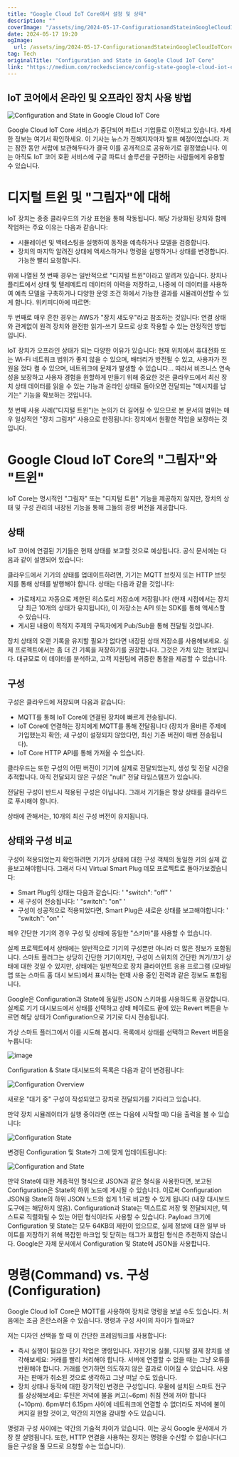 ```yaml
---
title: "Google Cloud IoT Core에서 설정 및 상태"
description: ""
coverImage: "/assets/img/2024-05-17-ConfigurationandStateinGoogleCloudIoTCore_0.png"
date: 2024-05-17 19:20
ogImage:
  url: /assets/img/2024-05-17-ConfigurationandStateinGoogleCloudIoTCore_0.png
tag: Tech
originalTitle: "Configuration and State in Google Cloud IoT Core"
link: "https://medium.com/rockedscience/config-state-google-cloud-iot-core-ffd2382f1b51"
---
```


## IoT 코어에서 온라인 및 오프라인 장치 사용 방법

![Configuration and State in Google Cloud IoT Core](/assets/img/2024-05-17-ConfigurationandStateinGoogleCloudIoTCore_0.png)

Google Cloud IoT Core 서비스가 중단되어 파트너 기업들로 이전되고 있습니다. 자세한 정보는 여기서 확인하세요. 이 기사는 뉴스가 전해지자마자 발표 예정이었습니다. 저는 잠깐 동안 서랍에 보관해두다가 결국 이를 공개적으로 공유하기로 결정했습니다. 이는 아직도 IoT 코어 호환 서비스에 구글 파트너 솔루션을 구현하는 사람들에게 유용할 수 있습니다.

# 디지털 트윈 및 "그림자"에 대해

<div class="content-ad"></div>

IoT 장치는 종종 클라우드의 가상 표현을 통해 작동됩니다. 해당 가상화된 장치와 함께 작업하는 주요 이유는 다음과 같습니다:

- 시뮬레이션 및 백테스팅을 실행하여 동작을 예측하거나 모델을 검증합니다.
- 장치의 마지막 알려진 상태에 액세스하거나 명령을 실행하거나 상태를 변경합니다. 가능한 빨리 요청합니다.

위에 나열된 첫 번째 경우는 일반적으로 "디지털 트윈"이라고 알려져 있습니다. 장치나 플리트에서 상태 및 텔레메트리 데이터의 이력을 저장하고, 나중에 이 데이터를 사용하여 예측 모델을 구축하거나 다양한 운영 조건 하에서 가능한 결과를 시뮬레이션할 수 있게 합니다. 위키피디아에 따르면:

두 번째로 매우 흔한 경우는 AWS가 "장치 섀도우"라고 참조하는 것입니다: 연결 상태와 관계없이 원격 장치와 완전한 읽기-쓰기 모드로 상호 작용할 수 있는 안정적인 방법입니다.

<div class="content-ad"></div>

IoT 장치가 오프라인 상태가 되는 다양한 이유가 있습니다: 현재 위치에서 휴대전화 또는 Wi-Fi 네트워크 범위가 좋지 않을 수 있으며, 배터리가 방전될 수 있고, 사용자가 전원을 껐다 켤 수 있으며, 네트워크에 문제가 발생할 수 있습니다...
따라서 비즈니스 연속성을 보장하고 사용자 경험을 원할하게 만들기 위해 중요한 것은 클라우드에서 최신 장치 상태 데이터를 읽을 수 있는 기능과 온라인 상태로 돌아오면 전달되는 "메시지를 남기는" 기능을 확보하는 것입니다.

첫 번째 사용 사례("디지털 트윈")는 논의가 더 길어질 수 있으므로 본 문서의 범위는 매우 일상적인 "장치 그림자" 사용으로 한정됩니다: 장치에서 원활한 작업을 보장하는 것입니다.

# Google Cloud IoT Core의 "그림자"와 "트윈"

IoT Core는 명시적인 "그림자" 또는 "디지털 트윈" 기능을 제공하지 않지만, 장치의 상태 및 구성 관리의 내장된 기능을 통해 그들의 경량 버전을 제공합니다.

<div class="content-ad"></div>

## 상태

IoT 코어에 연결된 기기들은 현재 상태를 보고할 것으로 예상됩니다.
공식 문서에는 다음과 같이 설명되어 있습니다:

클라우드에서 기기의 상태를 업데이트하려면, 기기는 MQTT 브릿지 또는 HTTP 브릿지를 통해 상태를 발행해야 합니다. 상태는 다음과 같을 것입니다:

- 가로채지고 자동으로 제한된 히스토리 저장소에 저장됩니다 (현재 시점에서는 장치당 최근 10개의 상태가 유지됩니다), 이 저장소는 API 또는 SDK를 통해 액세스할 수 있습니다.
- 게시된 내용이 목적지 주제의 구독자에게 Pub/Sub을 통해 전달될 것입니다.

<div class="content-ad"></div>

장치 상태의 오랜 기록을 유지할 필요가 없다면 내장된 상태 저장소를 사용해보세요. 실제 프로젝트에서는 좀 더 긴 기록을 저장하기를 권장합니다. 그것은 가치 있는 정보입니다. 대규모로 이 데이터를 분석하고, 고객 지원팀에 귀중한 통찰을 제공할 수 있습니다.

## 구성

구성은 클라우드에 저장되며 다음과 같습니다:

- MQTT를 통해 IoT Core에 연결된 장치에 빠르게 전송됩니다.
- IoT Core에 연결하는 장치에게 MQTT를 통해 전달됩니다 (장치가 올바른 주제에 가입했는지 확인; 새 구성이 설정되지 않았다면, 최신 기존 버전이 매번 전송됩니다).
- IoT Core HTTP API를 통해 가져올 수 있습니다.

<div class="content-ad"></div>

클라우드는 또한 구성의 어떤 버전이 기기에 실제로 전달되었는지, 생성 및 전달 시간을 추적합니다. 아직 전달되지 않은 구성은 "null" 전달 타임스탬프가 있습니다.

전달된 구성이 반드시 적용된 구성은 아닙니다. 그래서 기기들은 항상 상태를 클라우드로 푸시해야 합니다.

상태에 관해서는, 10개의 최신 구성 버전이 유지됩니다.

## 상태와 구성 비교

<div class="content-ad"></div>

구성이 적용되었는지 확인하려면 기기가 상태에 대한 구성 객체의 동일한 키의 실제 값을보고해야합니다. 그래서 다시 Virtual Smart Plug 데모 프로젝트로 돌아가보겠습니다:

- Smart Plug의 상태는 다음과 같습니다: ' "switch": "off" '
- 새 구성이 전송됩니다: ' "switch": "on" '
- 구성이 성공적으로 적용되었다면, Smart Plug은 새로운 상태를 보고해야합니다: ' "switch": "on" '

매우 간단한 기기의 경우 구성 및 상태에 동일한 "스키마"를 사용할 수 있습니다.

실제 프로젝트에서 상태에는 일반적으로 기기의 구성뿐만 아니라 더 많은 정보가 포함됩니다. 스마트 플러그는 상당히 간단한 기기이지만, 구성이 스위치의 간단한 켜기/끄기 상태에 대한 것일 수 있지만, 상태에는 일반적으로 장치 클라이언트 응용 프로그램 (모바일 앱 또는 스마트 홈 대시 보드)에서 표시하는 현재 사용 중인 전력과 같은 정보도 포함됩니다.

<div class="content-ad"></div>

Google은 Configuration과 State에 동일한 JSON 스키마를 사용하도록 권장합니다. 실제로 기기 대시보드에서 상태를 선택하고 상태 페이로드 끝에 있는 Revert 버튼을 누르면 해당 상태가 Configuration으로 기기로 다시 전송됩니다.

가상 스마트 플러그에서 이를 시도해 봅시다.
목록에서 상태를 선택하고 Revert 버튼을 누릅니다:

![image](/assets/img/2024-05-17-ConfigurationandStateinGoogleCloudIoTCore_1.png)

Configuration & State 대시보드의 목록은 다음과 같이 변경됩니다:

<div class="content-ad"></div>

![Configuration Overview](/assets/img/2024-05-17-ConfigurationandStateinGoogleCloudIoTCore_2.png)

새로운 "대기 중" 구성이 작성되었고 장치로 전달되기를 기다리고 있습니다.

만약 장치 시뮬레이터가 실행 중이라면 (또는 다음에 시작할 때) 다음 출력을 볼 수 있습니다:

![Configuration State](/assets/img/2024-05-17-ConfigurationandStateinGoogleCloudIoTCore_3.png)

<div class="content-ad"></div>

변경된 Configuration 및 State가 그에 맞게 업데이트됩니다:

![Configuration and State](/assets/img/2024-05-17-ConfigurationandStateinGoogleCloudIoTCore_4.png)

만약 State에 대한 계층적인 형식으로 JSON과 같은 형식을 사용한다면, 보고된 Configuration은 State의 하위 노드에 게시될 수 있습니다. 이로써 Configuration JSON을 State의 하위 JSON 노드와 쉽게 1:1로 비교할 수 있게 됩니다 (내장 대시보드 도구에는 해당하지 않음). Configuration과 State는 텍스트로 저장 및 전달되지만, 텍스트로 직렬화될 수 있는 어떤 형식이라도 사용할 수 있습니다.
Payload 크기에 Configuration 및 State는 모두 64KB의 제한이 있으므로, 실제 정보에 대한 일부 바이트를 저장하기 위해 복잡한 마크업 및 닫히는 태그가 포함된 형식은 추천하지 않습니다.
Google은 자체 문서에서 Configuration 및 State에 JSON을 사용합니다.

# 명령(Command) vs. 구성(Configuration)

<div class="content-ad"></div>

Google Cloud IoT Core은 MQTT를 사용하여 장치로 명령을 보낼 수도 있습니다.
처음에는 조금 혼란스러울 수 있습니다. 명령과 구성 사이의 차이가 뭘까요?

저는 디자인 선택을 할 때 이 간단한 프레임워크를 사용합니다:

- 즉시 실행이 필요한 단기 작업은 명령입니다.
  자판기용 실물, 디지털 결제 장치를 생각해보세요: 거래를 빨리 처리해야 합니다. 서버에 연결할 수 없을 때는 그냥 오류를 반환해야 합니다. 거래를 연기하면 의도하지 않은 결과로 이어질 수 있습니다. 사용자는 판매가 취소된 것으로 생각하고 그냥 떠날 수도 있습니다.
- 장치 상태나 동작에 대한 장기적인 변경은 구성입니다.
  우물에 설치된 스마트 전구를 상상해보세요: 루틴은 저녁에 불을 켜고(~6pm) 취침 전에 꺼야 합니다(~10pm). 6pm부터 6.15pm 사이에 네트워크에 연결할 수 없더라도 저녁에 불이 켜지길 원할 것이고, 약간의 지연을 감내할 수도 있습니다.

명령과 구성 사이에는 약간의 기술적 차이가 있습니다. 이는 공식 Google 문서에서 가장 잘 설명됩니다.
또한, HTTP 연결을 사용하는 장치는 명령을 수신할 수 없습니다(그들은 구성을 풀 모드로 요청할 수는 있습니다).
